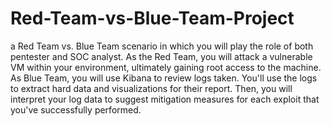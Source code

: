# Red-Team-vs-Blue-Team-Project
a Red Team vs. Blue Team scenario in which you will play the role of both pentester and SOC analyst. As the Red Team, you will attack a vulnerable VM within your environment, ultimately gaining root access to the machine. As Blue Team, you will use Kibana to review logs taken. You'll use the logs to extract hard data and visualizations for their report. Then, you will interpret your log data to suggest mitigation measures for each exploit that you've successfully performed.
